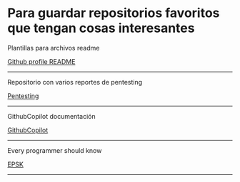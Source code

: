 # Para guardar repositorios favoritos que tengan cosas interesantes

Plantillas para archivos readme

[Github profile README](https://github.com/kautukkundan/Awesome-Profile-README-templates)

<hr>

Repositorio con varios reportes de pentesting

[Pentesting](https://github.com/juliocesarfort/public-pentesting-reports)
<hr>


GithubCopilot documentación

[GithubCopilot](https://github.com/github/copilot-docs?tab=readme-ov-file)
<hr>

Every programmer should know

[EPSK](https://github.com/mtdvio/every-programmer-should-know)
<hr>

